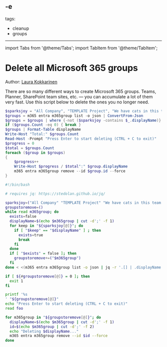 -e <!-- DISCLAIMER: All secrets, passwords, and sensitive values in this document are examples only and not real credentials. -->
---
tags:  
  - cleanup
  - groups
---

import Tabs from '@theme/Tabs';
import TabItem from '@theme/TabItem';

# Delete all Microsoft 365 groups

Author: [Laura Kokkarinen](https://laurakokkarinen.com/EXAMPLE_SECRET_VALUE_PLACEHOLDER/#delete-all-office-365-groups)

There are so many different ways to create Microsoft 365 groups. Teams, Planner, SharePoint team sites, etc. — you can accumulate a lot of them very fast. Use this script below to delete the ones you no longer need.

<Tabs>
  <TabItem value="PowerShell">

  ```powershell
  $sparksjoy = "All Company", "TEMPLATE Project", "We have cats in this team! Join!"
  $groups = m365 entra m365group list -o json | ConvertFrom-Json
  $groups = $groups | where {-not ($sparksjoy -contains $_.displayName)}
  if ($groups.Count -eq 0) { break }
  $groups | Format-Table displayName
  Write-Host "Total:" $groups.Count
  Read-Host -Prompt "Press Enter to start deleting (CTRL + C to exit)"
  $progress = 0
  $total = $groups.Count
  foreach ($group in $groups)
  {
      $progress++
      Write-Host $progress / $total":" $group.displayName
      m365 entra m365group remove --id $group.id --force
  }
  ```

  </TabItem>
  <TabItem value="Bash">

  ```bash
  #!/bin/bash

  # requires jq: https://stedolan.github.io/jq/

  sparksjoy=("All Company" "TEMPLATE Project" "We have cats in this team! Join!")
  groupstoremove=()
  while read m365group; do
    exists=false
    displayName=$(echo $m365group | cut -d';' -f 1)
    for keep in "${sparksjoy[@]}"; do
      if [ "$keep" == "$displayName" ] ; then
        exists=true
        break
      fi
    done
    if [ "$exists" = false ]; then
      groupstoremove+=("$m365group")
    fi
  done < <(m365 entra m365group list -o json | jq -r '.[] | .displayName + ";" + .id')

  if [ ${#groupstoremove[@]} = 0 ]; then
    exit 1
  fi

  printf '%s
' "${groupstoremove[@]}"
  echo "Press Enter to start deleting (CTRL + C to exit)"
  read foo

  for m365group in "${groupstoremove[@]}"; do
    displayName=$(echo $m365group | cut -d';' -f 1)
    id=$(echo $m365group | cut -d';' -f 2)
    echo "Deleting $displayName..."
    m365 entra m365group remove --id $id --force
  done
  ```

  </TabItem>
</Tabs>
